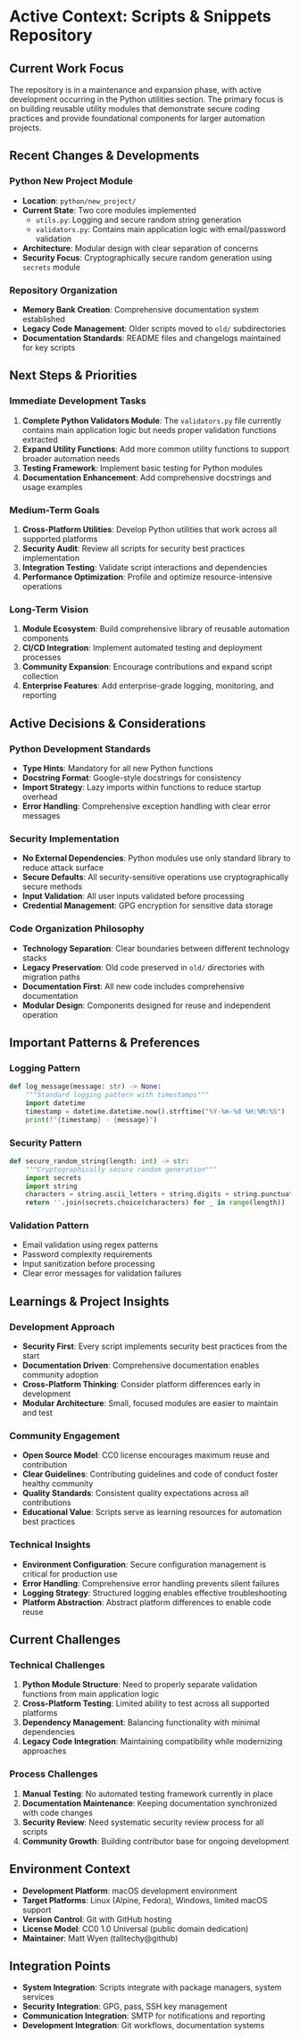 # Active Context: Scripts & Snippets Repository

## Current Work Focus
The repository is in a maintenance and expansion phase, with active development occurring in the Python utilities section. The primary focus is on building reusable utility modules that demonstrate secure coding practices and provide foundational components for larger automation projects.

## Recent Changes & Developments

### Python New Project Module
- **Location**: `python/new_project/`
- **Current State**: Two core modules implemented
  - `utils.py`: Logging and secure random string generation
  - `validators.py`: Contains main application logic with email/password validation
- **Architecture**: Modular design with clear separation of concerns
- **Security Focus**: Cryptographically secure random generation using `secrets` module

### Repository Organization
- **Memory Bank Creation**: Comprehensive documentation system established
- **Legacy Code Management**: Older scripts moved to `old/` subdirectories
- **Documentation Standards**: README files and changelogs maintained for key scripts

## Next Steps & Priorities

### Immediate Development Tasks
1. **Complete Python Validators Module**: The `validators.py` file currently contains main application logic but needs proper validation functions extracted
2. **Expand Utility Functions**: Add more common utility functions to support broader automation needs
3. **Testing Framework**: Implement basic testing for Python modules
4. **Documentation Enhancement**: Add comprehensive docstrings and usage examples

### Medium-Term Goals
1. **Cross-Platform Utilities**: Develop Python utilities that work across all supported platforms
2. **Security Audit**: Review all scripts for security best practices implementation
3. **Integration Testing**: Validate script interactions and dependencies
4. **Performance Optimization**: Profile and optimize resource-intensive operations

### Long-Term Vision
1. **Module Ecosystem**: Build comprehensive library of reusable automation components
2. **CI/CD Integration**: Implement automated testing and deployment processes
3. **Community Expansion**: Encourage contributions and expand script collection
4. **Enterprise Features**: Add enterprise-grade logging, monitoring, and reporting

## Active Decisions & Considerations

### Python Development Standards
- **Type Hints**: Mandatory for all new Python functions
- **Docstring Format**: Google-style docstrings for consistency
- **Import Strategy**: Lazy imports within functions to reduce startup overhead
- **Error Handling**: Comprehensive exception handling with clear error messages

### Security Implementation
- **No External Dependencies**: Python modules use only standard library to reduce attack surface
- **Secure Defaults**: All security-sensitive operations use cryptographically secure methods
- **Input Validation**: All user inputs validated before processing
- **Credential Management**: GPG encryption for sensitive data storage

### Code Organization Philosophy
- **Technology Separation**: Clear boundaries between different technology stacks
- **Legacy Preservation**: Old code preserved in `old/` directories with migration paths
- **Documentation First**: All new code includes comprehensive documentation
- **Modular Design**: Components designed for reuse and independent operation

## Important Patterns & Preferences

### Logging Pattern
```python
def log_message(message: str) -> None:
    """Standard logging pattern with timestamps"""
    import datetime
    timestamp = datetime.datetime.now().strftime("%Y-%m-%d %H:%M:%S")
    print(f"{timestamp} - {message}")
```

### Security Pattern
```python
def secure_random_string(length: int) -> str:
    """Cryptographically secure random generation"""
    import secrets
    import string
    characters = string.ascii_letters + string.digits + string.punctuation
    return ''.join(secrets.choice(characters) for _ in range(length))
```

### Validation Pattern
- Email validation using regex patterns
- Password complexity requirements
- Input sanitization before processing
- Clear error messages for validation failures

## Learnings & Project Insights

### Development Approach
- **Security First**: Every script implements security best practices from the start
- **Documentation Driven**: Comprehensive documentation enables community adoption
- **Cross-Platform Thinking**: Consider platform differences early in development
- **Modular Architecture**: Small, focused modules are easier to maintain and test

### Community Engagement
- **Open Source Model**: CC0 license encourages maximum reuse and contribution
- **Clear Guidelines**: Contributing guidelines and code of conduct foster healthy community
- **Quality Standards**: Consistent quality expectations across all contributions
- **Educational Value**: Scripts serve as learning resources for automation best practices

### Technical Insights
- **Environment Configuration**: Secure configuration management is critical for production use
- **Error Handling**: Comprehensive error handling prevents silent failures
- **Logging Strategy**: Structured logging enables effective troubleshooting
- **Platform Abstraction**: Abstract platform differences to enable code reuse

## Current Challenges

### Technical Challenges
1. **Python Module Structure**: Need to properly separate validation functions from main application logic
2. **Cross-Platform Testing**: Limited ability to test across all supported platforms
3. **Dependency Management**: Balancing functionality with minimal dependencies
4. **Legacy Code Integration**: Maintaining compatibility while modernizing approaches

### Process Challenges
1. **Manual Testing**: No automated testing framework currently in place
2. **Documentation Maintenance**: Keeping documentation synchronized with code changes
3. **Security Review**: Need systematic security review process for all scripts
4. **Community Growth**: Building contributor base for ongoing development

## Environment Context
- **Development Platform**: macOS development environment
- **Target Platforms**: Linux (Alpine, Fedora), Windows, limited macOS support
- **Version Control**: Git with GitHub hosting
- **License Model**: CC0 1.0 Universal (public domain dedication)
- **Maintainer**: Matt Wyen (talltechy@github)

## Integration Points
- **System Integration**: Scripts integrate with package managers, system services
- **Security Integration**: GPG, pass, SSH key management
- **Communication Integration**: SMTP for notifications and reporting
- **Development Integration**: Git workflows, documentation systems
